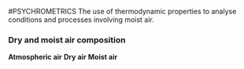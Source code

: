 #PSYCHROMETRICS
The use of thermodynamic properties to analyse conditions and processes involving moist air.

### Dry and moist air composition
**Atmospheric air**
**Dry air**
**Moist air**


